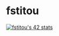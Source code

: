# fstitou

[![fstitou's 42 stats](https://badge42.vercel.app/api/v2/cl4u2wj0w00110al3sjhkdzbo/stats?cursusId=21&coalitionId=77)](https://github.com/JaeSeoKim/badge42)

